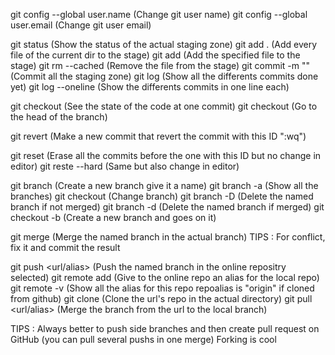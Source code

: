 git config --global user.name <username>	(Change git user name)
git config --global user.email <useremail>	(Change git user email)

git status 			(Show the status of the actual staging zone)
git add . 			(Add every file of the current dir to the stage)
git add <filename>		(Add the specified file to the stage)
git rm --cached <filename>	(Remove the file from the stage)
git commit -m "<description>"	(Commit all the staging zone)
git log				(Show all the differents commits done yet)
git log --oneline		(Show the differents commits in one line each)

git checkout <commitID>		(See the state of the code at one commit)
git checkout <branchname>	(Go to the head of the branch)

git revert <commitID>		(Make a new commit that revert the commit with this ID ":wq")

git reset <commitID>    (Erase all the commits before the one with this ID but no change in editor)
git reste <commitID> --hard	(Same but also change in editor)

git branch <branchname>		(Create a new branch give it a name)
git branch -a			(Show all the branches)
git checkout <branchname>	(Change branch)
git branch -D <branchname>	(Delete the named branch if not merged)
git branch -d <branchname>	(Delete the named branch if merged)
git checkout -b <banchname>	(Create a new branch and goes on it)

git merge <branchname>		(Merge the named branch in the actual branch)
TIPS : For conflict, fix it and commit the result


git push <url/alias> <branchname> 	(Push the named branch in the online repositry selected)
git remote add <alias> <url> 		(Give to the online repo an alias for the local repo)
git remote -v 				(Show all the alias for this repo repoalias is "origin" if cloned from github)
git clone <url>				(Clone the url's repo in the actual directory)
git pull <url/alias> <branchname>	(Merge the branch from the url to the local branch)

TIPS : Always better to push side branches and then create pull request on GitHub (you can pull several pushs in one merge)
Forking is cool
